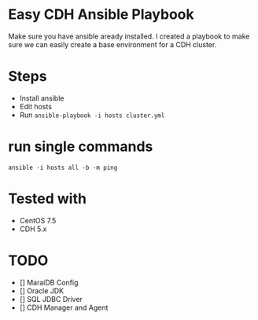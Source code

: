 # Easy CDH Ansible Playbook

Make sure you have ansible aready installed. I created a playbook to make sure we can easily create a base environment for a CDH cluster.

# Steps
- Install ansible
- Edit hosts
- Run `ansible-playbook -i hosts cluster.yml`

 
# run single commands

```
ansible -i hosts all -b -m ping
```

# Tested with

- CentOS 7.5
- CDH 5.x


# TODO
- [] MaraiDB Config
- [] Oracle JDK
- [] SQL JDBC Driver
- [] CDH Manager and Agent
